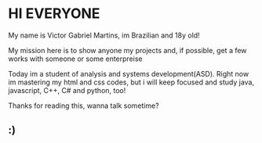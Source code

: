<h1>HI EVERYONE</h1>
<p>
  My name is Victor Gabriel Martins, im Brazilian and 18y old! 
</p>
<p>
  My mission here is to show anyone my projects and, if possible, get a few works with someone or some enterpreise
</p>
<p>
  Today im a student of analysis and systems development(ASD). Right now im mastering my html and css codes, but i will keep focused and study java, javascript, C++, C# and python, too!
</p>
<p>
  Thanks for reading this, wanna talk sometime?
</p>
<h2>
  :)
</h2>
<!---
vegelson/vegelson is a ✨ special ✨ repository because its `README.md` (this file) appears on your GitHub profile.
You can click the Preview link to take a look at your changes.
--->
